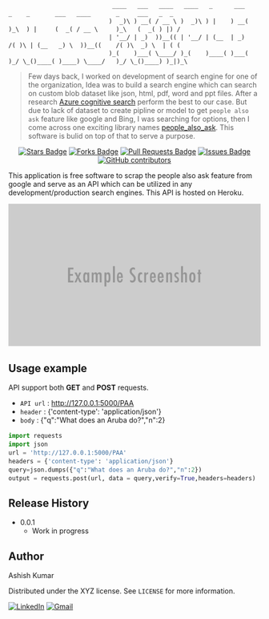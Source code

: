 
                                 ____   ___   ____   ____   _      ___       _    _       ___   ____       _     ___   _  _  
                                )  _)\ ) __( / __ \ )  _)\ ) |    ) __(     )_\  ) |     (  _( / __ \     )_\   (  _( ) |) / 
                                | '__/ | _)  ))__(( | '__/ | (__  | _)     /( )\ | (__   _) \  ))__((    /( )\  _) \  | ( (  
                                )_(    )___( \____/ )_(    )____( )___(   )_/ \_()____( )____) \____/   )_/ \_()____) )_|)_\ 

> Few days back, I worked on development of search engine for one of the organization, Idea was to build a search engine which can search on custom blob dataset like json, html, pdf, word and ppt files. After a research [Azure cognitive search](https://azure.microsoft.com/en-in/services/search/) perform the best to our case. But due to lack of dataset to create pipline or model to get `people also ask` feature like google and Bing, I was searching for options, then I come across one exciting library names [people_also_ask](https://github.com/lagranges/people_also_ask). This software is bulid on top of that to serve a purpose.

<div align="center">
<a href="https://github.com/ashishcssom/people-also-ask-API/stargazers"><img src="https://img.shields.io/github/stars/ashishcssom/people-also-ask-API?color=2b9348" alt="Stars Badge"/></a>
<a href="https://github.com/ashishcssom/people-also-ask-API/network/members"><img src="https://img.shields.io/github/forks/ashishcssom/people-also-ask-API?color=2b9348" alt="Forks Badge"/></a>
<a href="https://github.com/ashishcssom/people-also-ask-API/pulls"><img src="https://img.shields.io/github/issues-pr/ashishcssom/people-also-ask-API?color=2b9348" alt="Pull Requests Badge"/></a>
<a href="https://github.com/ashishcssom/people-also-ask-API/issues"><img src="https://img.shields.io/github/issues/ashishcssom/people-also-ask-API?color=2b9348" alt="Issues Badge"/></a>
<a href="https://github.com/ashishcssom/people-also-ask-API/graphs/contributors"><img alt="GitHub contributors" src="https://img.shields.io/github/contributors/ashishcssom/people-also-ask-API?color=2b9348"></a>
</div>

This application is free software to scrap the people also ask feature from google and serve as an API which can be utilized in any development/production search engines. This API is hosted on Heroku.

![](./db/header.png)

## Usage example

API support both **GET** and **POST** requests.

- `API url` :   http://127.0.0.1:5000/PAA
- `header`  :   {'content-type': 'application/json'}
- `body`    :   {"q":"What does an Aruba do?","n":2}

```python
import requests
import json
url = 'http://127.0.0.1:5000/PAA'
headers = {'content-type': 'application/json'}
query=json.dumps({"q":"What does an Aruba do?","n":2})
output = requests.post(url, data = query,verify=True,headers=headers)
```


## Release History

* 0.0.1
    * Work in progress

## Author

Ashish Kumar

Distributed under the XYZ license. See ``LICENSE`` for more information.

[![LinkedIn](https://img.shields.io/badge/-Ashish%20Kumar-blue?style=social&logo=Linkedin&logoColor=blue&link=https://www.linkedin.com/in/ashishk766/)](https://www.linkedin.com/in/ashishk766/) 
[![Gmail](https://img.shields.io/badge/-Ashish%20Kumar-c14438?style=social&logo=Gmail&logoColor=red&link=mailto:ashish.krb7@gmail.com)](mailto:ashish.krb7@gmail.com) 

